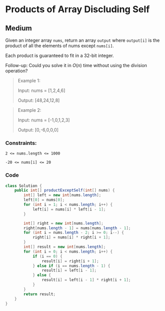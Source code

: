 # Products of Array Discluding Self
## Medium 
Given an integer array `nums`, return an array `output` where `output[i]` is the product of all the elements of nums except `nums[i]`.

Each product is guaranteed to fit in a 32-bit integer.

Follow-up: Could you solve it in $O(n)$ time without using the division operation?

>Example 1:
>
>Input: nums = [1,2,4,6]
>
>Output: [48,24,12,8]

>Example 2:
>
>Input: nums = [-1,0,1,2,3]
>
>Output: [0,-6,0,0,0]

### Constraints:

`2 <= nums.length <= 1000`

`-20 <= nums[i] <= 20`

### Code
```java
class Solution {
    public int[] productExceptSelf(int[] nums) {
        int[] left = new int[nums.length];
        left[0] = nums[0];
        for (int i = 1; i < nums.length; i++) {
            left[i] = nums[i] * left[i - 1];
        }

        int[] right = new int[nums.length];
        right[nums.length - 1] = nums[nums.length - 1];
        for (int i = nums.length - 2; i >= 0; i--) {
            right[i] = nums[i] * right[i + 1];
        }
        int[] result = new int[nums.length];
        for (int i = 0; i < nums.length; i++) {
            if (i == 0) {
                result[i] = right[i + 1];
            } else if (i == nums.length - 1) {
                result[i] = left[i - 1];
            } else {
                result[i] = left[i - 1] * right[i + 1];
            }
        }
        return result;
    }
}

```
